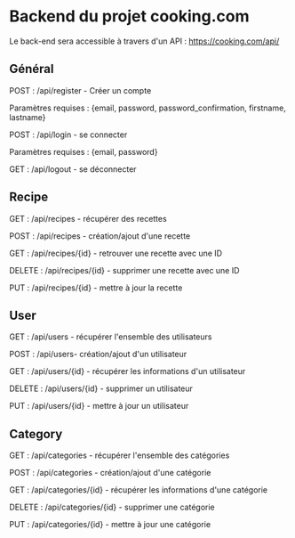 # Backend du projet cooking.com

Le back-end sera accessible à travers d'un API : https://cooking.com/api/

Général
-------

POST : /api/register - Créer un compte 

Paramètres requises : {email, password, password_confirmation, firstname, lastname}

POST : /api/login - se connecter

Paramètres requises : {email, password}

GET : /api/logout - se déconnecter

Recipe 
------

GET : /api/recipes - récupérer des recettes

POST : /api/recipes - création/ajout d'une recette

GET : /api/recipes/{id} - retrouver une recette avec une ID

DELETE : /api/recipes/{id} - supprimer une recette avec une ID

PUT : /api/recipes/{id} - mettre à jour la recette

User 
---

GET : /api/users - récupérer l'ensemble des utilisateurs

POST : /api/users- création/ajout d'un utilisateur

GET : /api/users/{id} - récupérer les informations d'un utilisateur

DELETE : /api/users/{id} - supprimer un utilisateur

PUT : /api/users/{id} - mettre à jour un utilisateur

Category 
---

GET : /api/categories - récupérer l'ensemble des catégories

POST : /api/categories - création/ajout d'une catégorie

GET : /api/categories/{id} - récupérer les informations d'une catégorie

DELETE : /api/categories/{id} - supprimer une catégorie

PUT : /api/categories/{id} - mettre à jour une catégorie
